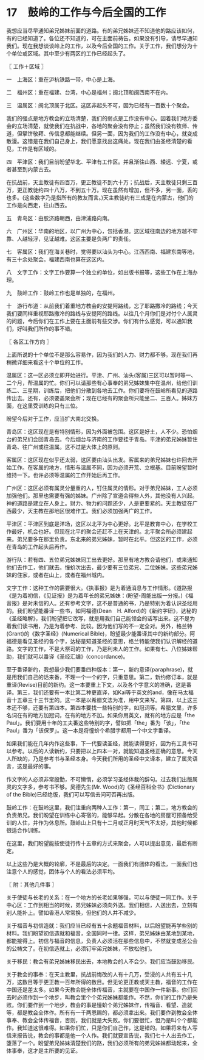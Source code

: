 # 17　鼓岭的工作与今后全国的工作


我想应当尽早通知弟兄姊妹前面的道路。有的弟兄姊妹还不知道他的路应该如何，有的已经知道了。各位还不知道的，可在主面前祷告。如果没有引导，请尽早通知我们。现在我想谈谈岭上的工作，以及今后全国的工作。关于工作，我们想分为十个单位或区域。其中至少有两区的工作已经起头了。



〖 工作＋区域 〗

一　上海区：重在沪杭铁路一带，中心是上海。

二　福州区：重在福建、台湾，中心是福州；闽北顶和闽西南不在内。

三　温属区：闽北顶属于北区。这区非起头不可，因为已经有一百数十个聚会。

我们的强点是地方教会的立场清楚，我们的弱点是工作没有中心。因着我们地方委会的立场清楚，就使我们在抗战中，各地的聚会没有停止；虽然我们没有牧师、传道，但擘饼敬拜、传信息都能继续。但另一面，因为我们的工作没有中心，就变成散漫。这错是在我们自己身上，我们愿意找出这痛处。现在我们由圣经清楚的看见，工作是有区域的。

四　平津区：我们目前盼望华北、平津有工作区。并且渐往山西、緌远、宁夏，或者甚至到内蒙古去。

在抗战前，天主教徒有四百万，更正教徒不到六十万；抗战后，天主教徒只剩三百万，更正教徒约四十八万，不到五十万。现在虽然有增加，但不多，另一面，丢的也多。(这些数字乃是指所有的教友而言。)天主教徒约有三成是在内蒙古，他们的工作是向西走，往山西去。

五　青岛区：由胶济路朝西，由津浦路向南。

六　广州区：华南的地区，以广州为中心，包括香港。这区域往南边的地方越不牢靠、人越轻浮，见证越难。这区主要是负两广的责任。

七　客属区：我们在海关巷时，觉得要以汕头为中心。江西西南、福建东南等地，有三十余处聚会。福建西南也算在这区内。

八　文字工作：文字工作要算一个独立的单位，如出版书报等，这些工作在上海办理。

九　鼓岭工作：鼓岭工作也是单独的，在福州。

十　游行布道：从前我们着重地方教会的安提阿路线，忘了耶路撒冷的路线；今天我们要同样重视耶路撒冷的路线与安提阿的路线。以往几个月你们是对付个人属灵的问题，今后你们在工作上要在主面前有些交涉。你们有什么感觉，可以通知我们，好叫我们所作的事不错。



〖 各区工作方向 〗

上面所说的十个单位不是那么容易作，因为我们的人力、财力都不够。现在我们再稍微详细来看这十个单位的工作。

温属区：这一区必须立即开始进行。平津、广州、汕头(客属)三区可以暂时等一、二个月，帮温属的忙。你们可以请那些有心事奉的弟兄姊妹集中在温州，给他们训练二、三星期，训练后，把他们分散到各地去工作。你们要将在鼓岭所看见的道路传出去。还有，必须要盖聚会所；现在已经有的聚会所只能坐二、三百人。姊妹方面，在这里受训练的只有三位。

盼望今后对于工作，应当扩大南北交换。

青岛区：这区现在是有特别情形，因为外面被包围。这区是好土，人不少。恐怕烟台的弟兄们会回青岛去。今后烟台与济南的工作要挂于青岛。平津的弟兄姊妹暂住青岛、往广州或往温属。这不过是大体上的原则。

客属区：这区现在似乎还太弱，这区要由汕头出发。客属来的弟兄姊妹也许回去开始工作。在客属的地方，情形与温属不同，因为必须开荒、立根基。目前盼望暂时维持一下。也许必须等温属的工作开始后再工作。

广州区：这区必须有属灵分量重的人，钉住属灵的情形。对于弟兄姊妹，工人必须加强他们。那里也需要有强的姊妹。广州除了宣道会得些人外，其他没有人兴起。神的道路是建立在人身上。财力、物力的问题还少，人是更要紧的。天主教徒在广西最少，天主教在那地区很难作工。我们必须加强两广的工作。

平津区：平津区到底是洋场，这区以北平为中心更好。北平是教育中心，在学校工作最好，机会也好。但现在北平的聚会还赶不上在天津的。北平聚会所必须建起来。弟兄要多在那里负责。东北来的弟兄姊妹，暂时在北平。但这区的工作，必须在青岛的工作起头后再作。

游行队：若有四、五位弟兄姊妹同工出去更好。那里有地方教会请他们，或来通知他们去作工，他们就去。憧蚧次出去，最少要有三位弟兄、二位姊妹。这些弟兄姊妹的住家，或者在山上，或者在福州城内。

文字工作：这种工作的需要很大。《执事报》是为着通消息与工作情形。《道路报《是为着初信，《见证报》是为着年长的弟兄姊妹：(盼望-周能出版一分报。)《福音报》是对未信的人。还有参考文字，这不是普通的书，乃是特别为着认识圣经用的。我们盼望能番译一些书，如阿福德(Dean　H. Alford)的《新约字研》，达秘的《圣经略解》，我们盼望把它改写，就是用我们自己能领会的话写出来。这不是为着我们读书用，乃是为着参考、比较。因为他们写的不一定全对。另外，格兰特(Grant)的《数字圣经》(Numerical Bible)，盼望最少能番译其中的新约部分。阿福德是看见圣经的各个字，达秘是知道圣经的意思，格兰特能使我们认识解经的道路。文字的工作，不是大祭司的工作，乃是利未人的工作。如果有七、八位姊妹帮助，我们就可以番译《圣经汇编》(concordance)。

至于番译新约，我想最少我们要番四种版本：第一，新约意译(paraphrase)，就是用我们自己的话来番，不理一个一个的字，只重意思。第二，新约修订本，就是重译(Revise)目前的新约。这一本要重上下文，以及各个字意义的准确，这是番译。第三，我们还要有一本比第二种更直译，如Kai等于英文的and，像在马太福音十五章三十三节里的。这一本是以希腊文法为准，用中文来写。第四，以上这三本还不够，还要有第四本。第四本要找一些特别的字，如冠词等。希腊文里，许多名词在有的地方加冠词，在有的地方不加。如果你用英文，就有的地方应是「the Paul」。我们要用十年的工夫番这些特别的字，譬如把「the」番为「该」，「the Paul」番为「该保罗」。这一本是将憧蚧个希腊字都用一个中文字番译。

如果我们能在几年内作这些事，下一代要读圣经，就能读得更好，因为有工具书可以参考。以后的人读新约，只要把以上四本一对，就能知道圣经正确的意思。今天人所缺的，乃是参考书与圣经本身。今天我们所用的圣经中文译本，建立了属灵语言，这是最好的事。

作文字的人必须非常殷勤，不可懒惰，必须学习圣经体裁的辞句。过去我们出版属灵的文字多，参考书不够。吴德先生(Mr. Wood)的《圣经百科全书》(Dictionary of the Bible)已经绝版，我们可以写信去问可否再出版。

鼓岭工作：在鼓岭这里，我们注重向两种人工作：第一，同工；第二，地方教会的负责弟兄。我们盼望在训练中心寄宿的，能够早起。分散在各地的房屋可预备给受训的人住，并作为休息所。鼓岭山上只有十二月或正月时天气不太好，其他时候都很适合作训练。

在这里，我们盼望能按使徒行传十五章的方式来聚会，人可以提出意见，最后有断定。

以上这些乃是大概的轮廓，不是最后的决定。一面我们有团体的看法，一面我们也注意个人的感觉，团体与个人的看法必须平均。



〖 附：其他几件事 〗

关于使徒与长老的关系：在一个地方的长老如果够强，可以与使徒一同工作。关于中心区：工作到相当的时候，弟兄姊妹必须向外送。我们相信，人送出去，立刻有别人能补上。譬如香港人常常换，但他们的人并不减少。

关于福音与初信造就：我们应当已经有五十余题福音材料，以后盼望能再学些别的材料。我们盼望初信造就和福音，全国同时一律。这样，弟兄姊妹由某地到某地，都能接得上。初信与福音的信息，负责人必须活在那些信息中，不然就变成圣公会的公帱文了。在初信造就上，必须钉牢弟兄姊妹，不放松他们。

关于移民：教会有弟兄姊妹移民出去，本地教会的人不会少。我们应当鼓励移民。

关于教会的事奉：在天主教里，抗战前悔改的人有十几万，受浸的人共有五十几万，这数目等于更正教一百年所得的数目。但无论更正教或天主教，福音的工作在中国还是差太多。如果今天教会能全体传福音，主就要在中国作一件新事。你们回去时必须作到一个地步，叫教会里个个弟兄姊妹都能作。不然，你们的工作乃是失败。你们要作到一个地步，教会的事是憧蚧个弟兄姊妹作，传福音、看望、造就等，都是教会全体作。所有有一千两恩赐的，都必须拿出来。我们要作到教会全体事奉、教会全体传福音，否则，我们就是大失败。你们要很忙，但乃是叫个个都能作。我知道这很难得。如果你们忙，只是你们自己作，这是错的。如果将来有人写信来报告说，教会的事都是他一个人作。我们就要宣告说，我们七十人出去作工，堕落了一个。盼望弟兄姊妹清楚我们的路，我们必须所有的弟兄姊妹都动起来，全体事奉，这才是主所要的见证。

